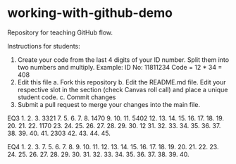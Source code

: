 # working-with-github-demo
Repository for teaching GitHub flow.

Instructions for students:
1.  Create your code from the last 4 digits of your ID number.
    Split them into two numbers and multiply.
    Example:
    ID No: 11811234
    Code = 12 * 34 = 408
2. Edit this file
   a. Fork this repository
   b. Edit the README.md file.
       Edit your respective slot in the section (check Canvas roll call) and place a unique student code.
   c. Commit changes
4. Submit a pull request to merge your changes into the main file.

EQ3
1. 
2.
3. 3321
7.
5.
6.
7.
8. 1470
9.
10.
11. 5402
12.
13.
14.
15.
16. 
17.
18.
19.
20.
21.
22. 1170
23.
24.
25.
26.
27.
28.
29.
30.  12
31.
32.
33.
34.
35.
36.
37.
38.
39.
40.
41. 2303
42.
43.
44.
45.

EQ4
1.
2.
3.
7.
5.
6.
7.
8.
9.
10.
11.
12.
13.
14.
15.
16.
17.
18.
19.
20.
21.
22.
23.
24.
25.
26.
27.
28.
29.
30.
31.
32.
33.
34.
35.
36.
37.
38.
39.
40.
